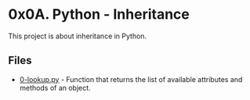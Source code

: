 # 0x0A. Python - Inheritance

This project is about inheritance in Python.

## Files

- [0-lookup.py](0-lookup.py) - Function that returns the list of available attributes and methods of an object.